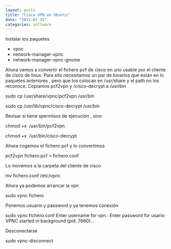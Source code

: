 ```yaml
---
layout: posts
title: "Cisco VPN en Ubuntu"
date: "2011-07-15"
categories: software
---
```


Instalar los paquetes

- vpnc
- network-manager-vpnc
- network-manager-vpnc-gnome

Ahora vamos a convertir el fichero pcf de cisco en uno usable por el cliente de cisco de linux. Para ello necesitamos un par de binarios que están en lo paquetes anteriores , pero que los colocan en /usr/share y el path no los reconoce. Copiamos pcf2vpn y /cisco-decrypt a /usr/bin

sudo cp /usr/share/vpnc/pcf2vpn /usr/bin

sudo cp /usr/lib/vpnc/cisco-decrypt /usr/bin

Revisar si tiene spermisos de ejecución , sino

chmod +x  /usr/bin/pcf2vpn

chmod +x  /usr/bin/cisco-decrypt

Ahora cogemos el fichero pcf y lo convertimos

pcf2vpn fichero.pcf > fichero.conf

Lo movemos a la carpeta del cliente de cisco

mv fichero.conf /etc/vpnc

Ahora ya podemos arrancar la vpn

sudo vpnc fichero

Ponemos usuario y password y ya tenemos conexión

sudo vpnc fichero.conf
Enter username for vpn.:
Enter password for usario:
VPNC started in background (pid: 7660)...

Desconectarse

sudo vpnc-disconnect
